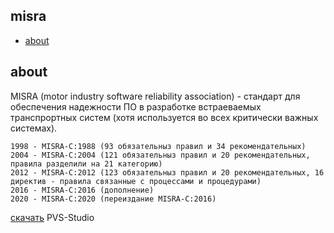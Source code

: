 ## misra

+ [about](#about)


## about

MISRA (motor industry software reliability association) - стандарт для обеспечения надежности ПО в разработке встраеваемых транспрортных систем (хотя используется во всех критически важных системах).

```
1998 - MISRA-C:1988 (93 обязательныз правил и 34 рекомендательных)
2004 - MISRA-C:2004 (121 обязательныз правил и 20 рекомендательных, правила разделили на 21 категорию)
2012 - MISRA-C:2012 (123 обязательныз правил и 20 рекомендательных, 16 директив - правила связанные с процессами и процедурами)
2016 - MISRA-C:2016 (дополнение)
2020 - MISRA-C:2020 (переиздание MISRA-C:2016)
```

[скачать](https://pvs-studio.com/ru/pvs-studio/download/) PVS-Studio
